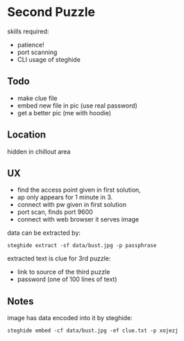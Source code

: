 # Second Puzzle

skills required:

* patience!
* port scanning
* CLI usage of steghide

## Todo

* make clue file
* embed new file in pic (use real password)
* get a better pic (me with hoodie)

## Location

hidden in chillout area 

## UX

* find the access point given in first solution, 
* ap only appears for 1 minute in 3.
* connect with pw given in first solution
* port scan, finds port 9600
* connect with web browser it serves image
 
data can be extracted by:

    steghide extract -sf data/bust.jpg -p passphrase

extracted text is clue for 3rd puzzle:

* link to source of the third puzzle
* password (one of 100 lines of text)

## Notes

image has data encoded into it by steghide:

    steghide embed -cf data/bust.jpg -ef clue.txt -p xojezj

